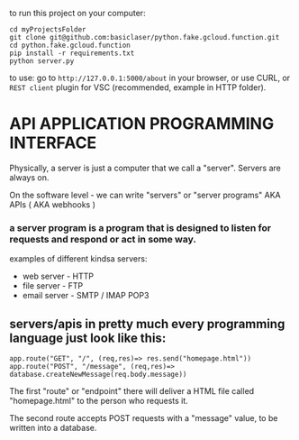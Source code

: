 to run this project on your computer:

```
cd myProjectsFolder
git clone git@github.com:basiclaser/python.fake.gcloud.function.git
cd python.fake.gcloud.function
pip install -r requirements.txt
python server.py
```

to use:
go to `http://127.0.0.1:5000/about` in your browser, or use CURL, or `REST client` plugin for VSC (recommended, example in HTTP folder).

# API APPLICATION PROGRAMMING INTERFACE

Physically, a server is just a computer that we call a "server". Servers are always on.

On the software level - we can write "servers" or "server programs" AKA APIs ( AKA webhooks )

### a server program is a program that is designed to listen for requests and respond or act in some way.

examples of different kindsa servers:

- web server - HTTP
- file server - FTP
- email server - SMTP / IMAP POP3

## servers/apis in pretty much every programming language just look like this:

```
app.route("GET", "/", (req,res)=> res.send("homepage.html"))
app.route("POST", "/message", (req,res)=> database.createNewMessage(req.body.message))
```

The first "route" or "endpoint" there will deliver a HTML file called "homepage.html" to the person who requests it.

The second route accepts POST requests with a "message" value, to be written into a database.
